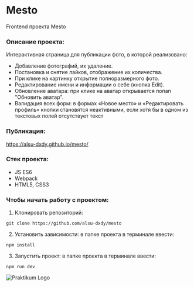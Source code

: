 # Mesto
Frontend проекта Mesto

### Описание проекта:
Интерактивная страница для публикации фото, в которой реализовано:
- Добавление фотографий, их удаление.
- Постановка и снятие лайков, отображение их количества.
- При клике на картинку открытие полноразмерного фото.
- Редактирование имени и информации о себе (кнопка Edit).
- Обновление аватара: при  клике на аватар открывается попап "Обновить аватар".
- Валидация всех форм: в формах «Новое место» и «Редактировать профиль» кнопки становятся неактивными, если хотя бы в одном из текстовых полей отсутствует текст

### Публикация:
https://alsu-dxdy.github.io/mesto/

### Стек проекта:
- JS ES6
- Webpack
- HTML5, CSS3

### Чтобы начать работу с проектом:
1) Клонировать репозиторий:
```
git clone https://github.com/alsu-dxdy/mesto
```
2) Установить зависимости: в папке проекта в терминале ввести:
```
npm install
```
3) Запустить проект: в папке проекта в терминале ввести:
```
npm run dev
```

![Praktikum Logo](https://im0-tub-ru.yandex.net/i?id=6cc743358061229b4e5be93287201a81&n=13&exp=1)